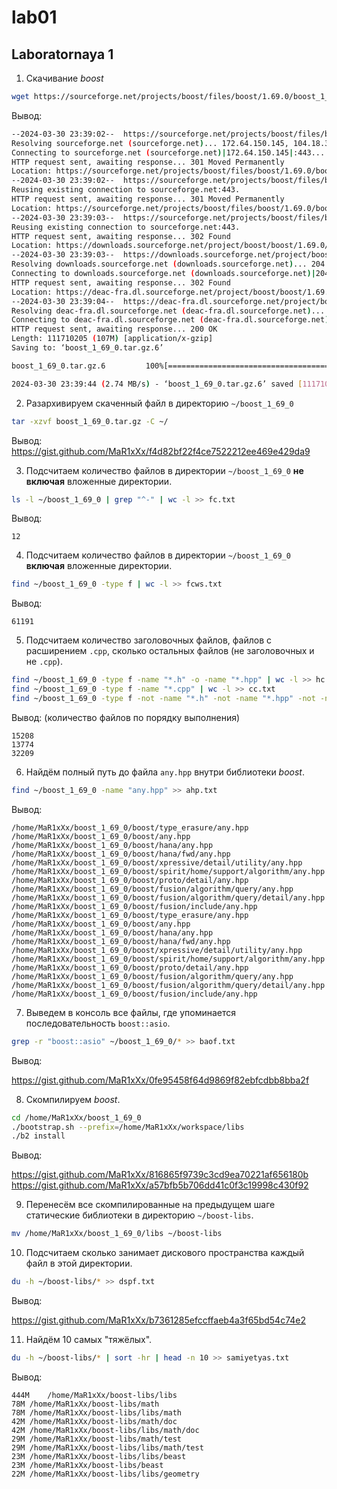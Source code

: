# lab01
## Laboratornaya 1

1. Скачивание *boost*
`````sh
wget https://sourceforge.net/projects/boost/files/boost/1.69.0/boost_1_69_0.tar.gz
`````
Вывод:
`````sh
--2024-03-30 23:39:02--  https://sourceforge.net/projects/boost/files/boost/1.69.0/boost_1_69_0.tar.gz
Resolving sourceforge.net (sourceforge.net)... 172.64.150.145, 104.18.37.111, 2606:4700:4400::6812:256f, ...
Connecting to sourceforge.net (sourceforge.net)|172.64.150.145|:443... connected.
HTTP request sent, awaiting response... 301 Moved Permanently
Location: https://sourceforge.net/projects/boost/files/boost/1.69.0/boost_1_69_0.tar.gz/ [following]
--2024-03-30 23:39:02--  https://sourceforge.net/projects/boost/files/boost/1.69.0/boost_1_69_0.tar.gz/
Reusing existing connection to sourceforge.net:443.
HTTP request sent, awaiting response... 301 Moved Permanently
Location: https://sourceforge.net/projects/boost/files/boost/1.69.0/boost_1_69_0.tar.gz/download [following]
--2024-03-30 23:39:03--  https://sourceforge.net/projects/boost/files/boost/1.69.0/boost_1_69_0.tar.gz/download
Reusing existing connection to sourceforge.net:443.
HTTP request sent, awaiting response... 302 Found
Location: https://downloads.sourceforge.net/project/boost/boost/1.69.0/boost_1_69_0.tar.gz?ts=gAAAAABmCHhotTa-VX-apTZiZfWqRNsE6XbYm0Z-aunik_Tqq9MyMCnyB20kDRYdm1Rj3ZLsYzn2B6BYQHXdddYZYKwpMXEj2Q%3D%3D&use_mirror=deac-fra&r= [following]
--2024-03-30 23:39:03--  https://downloads.sourceforge.net/project/boost/boost/1.69.0/boost_1_69_0.tar.gz?ts=gAAAAABmCHhotTa-VX-apTZiZfWqRNsE6XbYm0Z-aunik_Tqq9MyMCnyB20kDRYdm1Rj3ZLsYzn2B6BYQHXdddYZYKwpMXEj2Q%3D%3D&use_mirror=deac-fra&r=
Resolving downloads.sourceforge.net (downloads.sourceforge.net)... 204.68.111.105
Connecting to downloads.sourceforge.net (downloads.sourceforge.net)|204.68.111.105|:443... connected.
HTTP request sent, awaiting response... 302 Found
Location: https://deac-fra.dl.sourceforge.net/project/boost/boost/1.69.0/boost_1_69_0.tar.gz [following]
--2024-03-30 23:39:04--  https://deac-fra.dl.sourceforge.net/project/boost/boost/1.69.0/boost_1_69_0.tar.gz
Resolving deac-fra.dl.sourceforge.net (deac-fra.dl.sourceforge.net)... 37.203.33.33
Connecting to deac-fra.dl.sourceforge.net (deac-fra.dl.sourceforge.net)|37.203.33.33|:443... connected.
HTTP request sent, awaiting response... 200 OK
Length: 111710205 (107M) [application/x-gzip]
Saving to: ‘boost_1_69_0.tar.gz.6’

boost_1_69_0.tar.gz.6         100%[=================================================>] 106.53M  1.81MB/s    in 39s

2024-03-30 23:39:44 (2.74 MB/s) - ‘boost_1_69_0.tar.gz.6’ saved [111710205/111710205]
`````

2. Разархивируем скаченный файл в директорию `~/boost_1_69_0`
`````sh
tar -xzvf boost_1_69_0.tar.gz -C ~/
`````

Вывод:
https://gist.github.com/MaR1xXx/f4d82bf22f4ce7522212ee469e429da9

3. Подсчитаем количество файлов в директории `~/boost_1_69_0` **не включая** вложенные директории.
`````sh
ls -l ~/boost_1_69_0 | grep "^-" | wc -l >> fc.txt
`````

Вывод:
`````
12
`````

4. Подсчитаем количество файлов в директории `~/boost_1_69_0` **включая** вложенные директории.
`````sh
find ~/boost_1_69_0 -type f | wc -l >> fcws.txt
`````

Вывод:
`````
61191
`````

5. Подсчитаем количество заголовочных файлов, файлов с расширением `.cpp`, сколько остальных файлов (не заголовочных и не `.cpp`).
`````sh
find ~/boost_1_69_0 -type f -name "*.h" -o -name "*.hpp" | wc -l >> hc.txt
find ~/boost_1_69_0 -type f -name "*.cpp" | wc -l >> cc.txt
find ~/boost_1_69_0 -type f -not -name "*.h" -not -name "*.hpp" -not -name "*.cpp" | wc -l >> drugiyec.txt
`````

Вывод: (количество файлов по порядку выполнения)
`````
15208
13774
32209
`````

6. Найдём полный путь до файла `any.hpp` внутри библиотеки *boost*.
`````sh
find ~/boost_1_69_0 -name "any.hpp" >> ahp.txt
`````

Вывод:
`````
/home/MaR1xXx/boost_1_69_0/boost/type_erasure/any.hpp
/home/MaR1xXx/boost_1_69_0/boost/any.hpp
/home/MaR1xXx/boost_1_69_0/boost/hana/any.hpp
/home/MaR1xXx/boost_1_69_0/boost/hana/fwd/any.hpp
/home/MaR1xXx/boost_1_69_0/boost/xpressive/detail/utility/any.hpp
/home/MaR1xXx/boost_1_69_0/boost/spirit/home/support/algorithm/any.hpp
/home/MaR1xXx/boost_1_69_0/boost/proto/detail/any.hpp
/home/MaR1xXx/boost_1_69_0/boost/fusion/algorithm/query/any.hpp
/home/MaR1xXx/boost_1_69_0/boost/fusion/algorithm/query/detail/any.hpp
/home/MaR1xXx/boost_1_69_0/boost/fusion/include/any.hpp
/home/MaR1xXx/boost_1_69_0/boost/type_erasure/any.hpp
/home/MaR1xXx/boost_1_69_0/boost/any.hpp
/home/MaR1xXx/boost_1_69_0/boost/hana/any.hpp
/home/MaR1xXx/boost_1_69_0/boost/hana/fwd/any.hpp
/home/MaR1xXx/boost_1_69_0/boost/xpressive/detail/utility/any.hpp
/home/MaR1xXx/boost_1_69_0/boost/spirit/home/support/algorithm/any.hpp
/home/MaR1xXx/boost_1_69_0/boost/proto/detail/any.hpp
/home/MaR1xXx/boost_1_69_0/boost/fusion/algorithm/query/any.hpp
/home/MaR1xXx/boost_1_69_0/boost/fusion/algorithm/query/detail/any.hpp
/home/MaR1xXx/boost_1_69_0/boost/fusion/include/any.hpp
`````

7. Выведем в консоль все файлы, где упоминается последовательность `boost::asio`.
`````sh
grep -r "boost::asio" ~/boost_1_69_0/* >> baof.txt
`````

Вывод:

https://gist.github.com/MaR1xXx/0fe95458f64d9869f82ebfcdbb8bba2f


8. Скомпилируем *boost*.
`````sh
cd /home/MaR1xXx/boost_1_69_0
./bootstrap.sh --prefix=/home/MaR1xXx/workspace/libs
./b2 install
`````

Вывод:

https://gist.github.com/MaR1xXx/816865f9739c3cd9ea70221af656180b
https://gist.github.com/MaR1xXx/a57bfb5b706dd41c0f3c19998c430f92

9. Перенесём все скомпилированные на предыдущем шаге статические библиотеки в директорию `~/boost-libs`.
`````sh
mv /home/MaR1xXx/boost_1_69_0/libs ~/boost-libs
`````
10. Подсчитаем сколько занимает дискового пространства каждый файл в этой директории.
`````sh
du -h ~/boost-libs/* >> dspf.txt
`````

Вывод:

https://gist.github.com/MaR1xXx/b7361285efccffaeb4a3f65bd54c74e2


11. Найдём 10 самых "тяжёлых".
`````sh
du -h ~/boost-libs/* | sort -hr | head -n 10 >> samiyetyas.txt
`````

Вывод:
`````
444M	/home/MaR1xXx/boost-libs/libs
78M	/home/MaR1xXx/boost-libs/math
78M	/home/MaR1xXx/boost-libs/libs/math
42M	/home/MaR1xXx/boost-libs/math/doc
42M	/home/MaR1xXx/boost-libs/libs/math/doc
29M	/home/MaR1xXx/boost-libs/math/test
29M	/home/MaR1xXx/boost-libs/libs/math/test
23M	/home/MaR1xXx/boost-libs/libs/beast
23M	/home/MaR1xXx/boost-libs/beast
22M	/home/MaR1xXx/boost-libs/libs/geometry
`````
